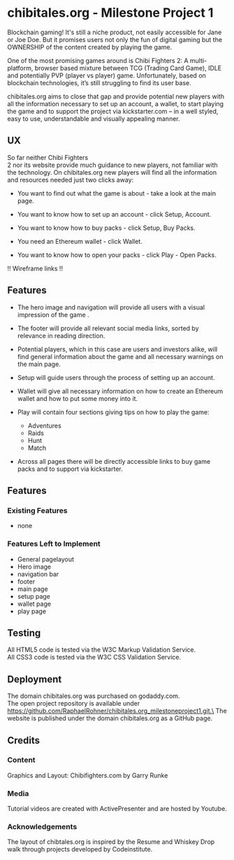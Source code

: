 # chibitales.org - Milestone Project 1
Blockchain gaming! It's still a niche product, not easily accessible for Jane or Joe Doe. But it promises users not only the fun of digital gaming but the OWNERSHIP of the content created by playing the game.

One of the most promising games around is Chibi Fighters 2: A multi-platform, browser based mixture between TCG (Trading Card Game), IDLE and potentially PVP (player vs player) game. Unfortunately, based on blockchain technologies, it’s still struggling to find its user base.

chibitales.org aims to close that gap and provide potential new players with all the information necessary to set up an account, a wallet, to start playing the game and to support the project via kickstarter.com – in a well styled, easy to use, understandable and visually appealing manner.

## UX
So far neither Chibi Fighters 2 nor its website provide much guidance to new players, not familiar with the technology. On chibitales.org new players will find all the information and resources needed just two clicks away:

* You want to find out what the game is about - take a look at the main page.

* You want to know how to set up an account - click Setup, Account.

* You want to know how to buy packs - click Setup, Buy Packs.

* You need an Ethereum wallet - click Wallet.

* You want to know how to open your packs - click Play - Open Packs.



!! Wireframe links !!

## Features
* The hero image and navigation will provide all users with a visual impression of the game .

* The footer will provide all relevant social media links, sorted by relevance in reading direction.
 
* Potential players, which in this case are users and investors alike, will find general information about the game and all necessary warnings on the main page.

* Setup will guide users through the process of setting up an account.

* Wallet will give all necessary information on how to create an Ethereum wallet and how to put some money into it.

* Play will contain four sections giving tips on how to play the game:

  * Adventures
  * Raids
  * Hunt
  * Match

* Across all pages there will be directly accessible links to buy game packs and to support via kickstarter.

## Features

### Existing Features

* none

### Features Left to Implement

* General pagelayout
* Hero image
* navigation bar
* footer
* main page
* setup page
* wallet page
* play page

## Testing
All HTML5 code is tested via the W3C Markup Validation Service.\
All CSS3 code is tested via the W3C CSS Validation Service.

## Deployment
The domain chibitales.org was purchased on godaddy.com.\
The open project repository is available under https://github.com/RaphaelRohner/chibitales.org_milestoneproject1.git.\
The website is published under the domain chibitales.org as a GitHub page.

## Credits

### Content
Graphics and Layout: Chibifighters.com by Garry Runke

### Media
Tutorial videos are created with ActivePresenter and are hosted by Youtube.

### Acknowledgements
The layout of chibtales.org is inspired by the Resume and Whiskey Drop walk through projects developed by Codeinstitute.
